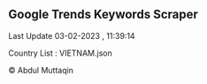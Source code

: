 

## Google Trends Keywords Scraper 
 
Last Update 03-02-2023 , 11:39:14

Country List :
VIETNAM.json



© Abdul Muttaqin 
